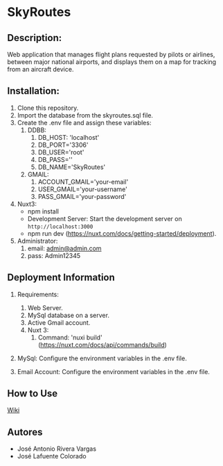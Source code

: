 # SkyRoutes
## Description:
   
   Web application that manages flight plans requested by pilots or airlines, between major national airports, and displays them on a map for tracking from an aircraft device.

## Installation:
   1. Clone this repository.
   2. Import the database from the skyroutes.sql file.
   3. Create the .env file and assign these variables:
      1. DDBB:
         1. DB_HOST: 'localhost'
         2. DB_PORT='3306'
         3. DB_USER='root'
         4. DB_PASS=''
         5. DB_NAME='SkyRoutes'
      2. GMAIL:
         1. ACCOUNT_GMAIL='your-email'
         2. USER_GMAIL='your-username'
         3. PASS_GMAIL='your-password'
   4. Nuxt3:
      * npm install
      * Development Server: Start the development server on `http://localhost:3000`
      * npm run dev (https://nuxt.com/docs/getting-started/deployment).
  5. Administrator:
     1. email: admin@admin.com
     2. pass: Admin12345
   
## Deployment Information
   1. Requirements:
      1. Web Server.
      2. MySql database on a server.
      3. Active Gmail account.
      4. Nuxt 3:
         1. Command: 'nuxi build' (https://nuxt.com/docs/api/commands/build) 

   2. MySql: Configure the environment variables in the .env file.
   3. Email Account: Configure the environment variables in the .env file.
   

## How to Use
[Wiki](https://github.com/iesgrancapitan-proyectos/202324daw-diciembre-skyroutes-JoseLafuente-JoseAntonioRivera/wiki)
   
## Autores
 - José Antonio Rivera Vargas
 - José Lafuente Colorado




